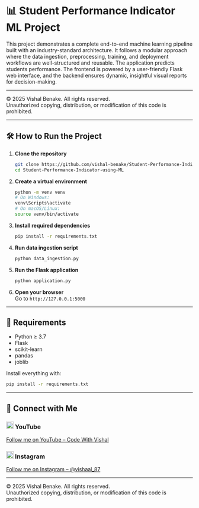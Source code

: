 # 📊 Student Performance Indicator ML Project

This project demonstrates a complete end-to-end machine learning pipeline built with an industry-standard architecture. It follows a modular approach where the data ingestion, preprocessing, training, and deployment workflows are well-structured and reusable. The application predicts students performance. The frontend is powered by a user-friendly Flask web interface, and the backend ensures dynamic, insightful visual reports for decision-making.

---

© 2025 Vishal Benake. All rights reserved.  
Unauthorized copying, distribution, or modification of this code is prohibited.

---

## 🛠️ How to Run the Project

1. **Clone the repository**  
   ```bash
   git clone https://github.com/vishal-benake/Student-Performance-Indicator-using-ML.git
   cd Student-Performance-Indicator-using-ML
   ```

2. **Create a virtual environment**  
   ```bash
   python -m venv venv
   # On Windows:
   venv\Scripts\activate
   # On macOS/Linux:
   source venv/bin/activate
   ```

3. **Install required dependencies**  
   ```bash
   pip install -r requirements.txt
   ```

4. **Run data ingestion script**  
   ```bash
   python data_ingestion.py
   ```

5. **Run the Flask application**  
   ```bash
   python application.py
   ```

6. **Open your browser**  
   Go to `http://127.0.0.1:5000`

---

## 📌 Requirements

- Python ≥ 3.7  
- Flask  
- scikit-learn   
- pandas  
- joblib  

Install everything with:
```bash
pip install -r requirements.txt
```

---

## 🔗 Connect with Me

### <img src="https://upload.wikimedia.org/wikipedia/commons/0/09/YouTube_full-color_icon_%282017%29.svg" width="20" height="20"> YouTube  
<a href="https://www.youtube.com/@Code-With-Vishal">Follow me on YouTube – Code With Vishal</a>

### <img src="https://upload.wikimedia.org/wikipedia/commons/e/e7/Instagram_logo_2016.svg" width="20" height="20"> Instagram  
<a href="https://www.instagram.com/vishaal_87">Follow me on Instagram – @vishaal_87</a>

---

© 2025 Vishal Benake. All rights reserved.  
Unauthorized copying, distribution, or modification of this code is prohibited.
